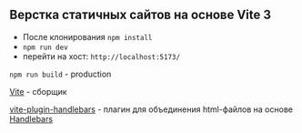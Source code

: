 ## Верстка статичных сайтов на основе Vite 3

* После клонирования ``npm install``
* ``npm run dev`` 
* перейти на хост: ``http://localhost:5173/``

``npm run build`` - production

[Vite](https://vitejs.dev/) - сборщик

[vite-plugin-handlebars](https://github.com/alexlafroscia/vite-plugin-handlebars) - плагин для объединения html-файлов на основе [Handlebars](https://handlebarsjs.com/)